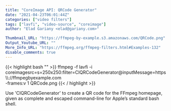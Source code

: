 ```yaml
---
title: "CoreImage API: QRCode Generator"
date: "2021-04-23T06:01:44Z"
categories: ["video filters"]
tags: ["lavfi", "video-source", "coreimage"]
author: "Elad Gariany <elad@gariany.com>"

Thumbnail_URL: "https://ffmpeg-by-example.s3.amazonaws.com/QRCode.png"
Output_Youtube_URL: ""
More_Info_URL: "https://ffmpeg.org/ffmpeg-filters.html#Examples-132"
disable_comments: true
--- 
```


{{< highlight bash "" >}}
ffmpeg -f lavfi -i \
  coreimagesrc=s=250x250:filter=CIQRCodeGenerator@inputMessage=https\\\\\://ffmpegbyexample.com \
  -frames:v 1 QRCode.png
{{< / highlight >}}

Use 'CIQRCodeGenerator' to create a QR code for the FFmpeg homepage, given as complete and escaped command-line for Apple’s standard bash shell.
